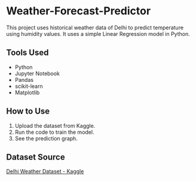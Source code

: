 # Weather-Forecast-Predictor
This project uses historical weather data of Delhi to predict temperature using humidity values. It uses a simple Linear Regression model in Python.

## Tools Used
- Python
- Jupyter Notebook
- Pandas
- scikit-learn
- Matplotlib

## How to Use
1. Upload the dataset from Kaggle.
2. Run the code to train the model.
3. See the prediction graph.

## Dataset Source
[Delhi Weather Dataset - Kaggle](https://www.kaggle.com/datasets/maheshdadhich/delhi-weather-data)
